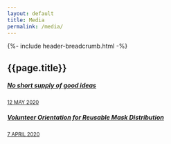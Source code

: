 ```yaml
---
layout: default
title: Media
permalink: /media/
---
```


<section class="bp-section is-small bp-section-pagetitle">
  <div class="bp-container">
    {%- include header-breadcrumb.html -%}
  </div>
  <div class="bp-container ">
    <div class="row">
      <div class="col">
        <h1 class="has-text-white"><b>{{page.title}}</b></h1>
      </div>
    </div>
  </div>
</section>

<section class="bp-section is-small">
  <div class="bp-container padding--top padding--bottom--xl">
    <div class="row is-multiline">
      <div class="col is-one-quarter-widescreen is-one-third-desktop is-half-tablet resource-card-element">
        <a href="https://www.tech.gov.sg/media/technews/no-short-supply-of-good-ideas" class="is-media-card">
          <div class="media-card-plain bg-media-color-1 padding--lg">
            <div>
              <h5 class="has-text-white padding--bottom--lg"><b>No short supply of good ideas</b></h5>
            </div>
            <div class="is-fluid padding--top--md description">
              <small class="has-text-white">12 MAY 2020</small>
            </div>
          </div>
        </a>
      </div>
    </div>
  </div>
  <div class="bp-container padding--top padding--bottom--xl">
    <div class="row is-multiline">
      <div class="col is-one-quarter-widescreen is-one-third-desktop is-half-tablet resource-card-element">
        <a href="https://medium.com/@leekahhow/bishan-north-volunteer-orientation-for-reusable-mask-distribution-816e22447320" class="is-media-card">
          <div class="media-card-plain bg-media-color-2 padding--lg">
            <div>
              <h5 class="has-text-white padding--bottom--lg"><b>Volunteer Orientation for Reusable Mask Distribution</b></h5>
            </div>
            <div class="is-fluid padding--top--md description">
              <small class="has-text-white">7 APRIL 2020</small>
            </div>
          </div>
        </a>
      </div>
    </div>
  </div>
</section>
